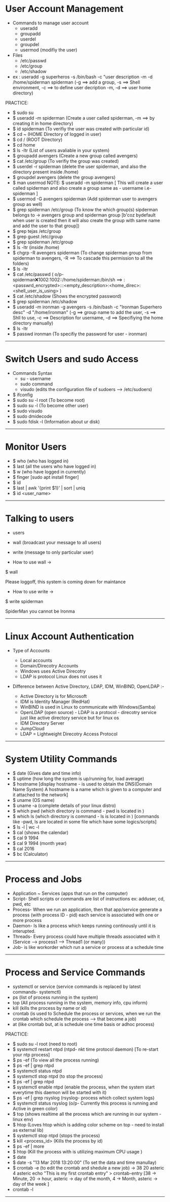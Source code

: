 # User Account Management

- Commands to manage user account
  - useradd
  - groupadd
  - userdel
  - groupdel
  - usermod (modifiy the user)
- Files
  - /etc/passwd
  - /etc/group
  - /etc/shadow
- ex : useradd -g superheros -s /bin/bash -c "user description -m -d /home/spiderman spiderman
  (-g ==> add a group, -s ==> Shell environment, -c ==> to define user decription -m, -d ==> user home directory)

PRACTICE:

- \$ sudo su
- \$ useradd -m spiderman (Create a user called spiderman, -m ==> by creating it in home directory)
- \$ id spiderman (To verifiy the user was created with particular id)
- \$ cd ~ (HOME Directory of logged in user)
- \$ cd / (ROOT Directory)
- \$ cd home
- \$ ls -ltr (List of users avaliable in your system)
- \$ groupadd avengers (Create a new group called avengers)
- \$ cat /etc/group (To verifiy the group was created)
- \$ userdel -r spiderman (delete the user spiderman, and also the directory present inside /home)
- \$ groupdel avengers (delete the group avengers)
- \$ man usermod
  NOTE: \$ useradd -m spiderman [ This will create a user called spiderman and also create a group same as - username i.e- spiderman ]
- \$ usermod -G avengers spiderman (Add spiderman user to avengers group as well)
- \$ grep spiderman /etc/group (To know the which group(s) sipderman belongs to -> avengers group and spiderman group [b'coz bydefault when user is created then it will also create the group with same name and add the user to that group])
- \$ grep tejas /etc/group
- \$ grep guest /etc/group
- \$ grep spiderman /etc/group
- \$ ls -ltr (inside /home)
- \$ chgrp -R avengers spiderman (To change spiderman group from spiderman to avengers, -R ==> To cascade this permission to all the folders)
- \$ ls -ltr
- \$ cat /etc/passwd ( o/p- spiderman:x:1002:1002::/home/spiderman:/bin/sh ==> <username>:<passwrd_encrypted>:<userid>:<groupid>:<empty_description>:<home_direc>:<shell_user_is_using> )
- \$ cat /etc/shadow (Shows the encrypted password)
- \$ grep spiderman /etc/shadow
- \$ useradd -m ironman -g avengers -s /bin/bash -c "Ironman Superhero desc" -d "/home/ironman"
  (-g ==> group name to add the user, -s ==> Shll to use, -c ==> Description for username, -d ==> Specifiying the home directory manually)
- \$ ls -ltr
- \$ passwd ironman (To specifiy the password for user - ironman)

---

# Switch Users and sudo Access

- Commands Syntax
  - su - username
  - sudo command
  - visudo (edits the configuration file of sudoers --> /etc/sudoers)
- \$ ifconfig
- \$ sudo su -l root (To become root)
- \$ sudo su -l <username> (To become other user)
- \$ sudo visudo
- \$ sudo dmidecode
- \$ sudo fdisk -l (Information about ur disk)

---

# Monitor Users

- \$ who (who has logged in)
- \$ last (all the users who have logged in)
- \$ w (who have logged in currently)
- \$ finger [sudo apt install finger]
- \$ id
- $ last | awk '{print \$1}' | sort | uniq
- \$ id <user_name>

---

# Talking to users

- users
- wall (broadcast your message to all users)
- write (message to only particular user)

- How to use wall ->

\$ wall

Please loggoff, this system is coming down for maintance

- How to use write ->

\$ write spiderman

SpiderMan you cannot be Ironma

---

# Linux Account Authentication

- Type of Accounts

  - Local accounts
  - Domain/Direcotry Accounts
  - Windows uses Active Direcotry
  - LDAP is protocol Linux does not uses it

- Difference between Active Directory, LDAP, IDM, WinBIND, OpenLDAP :-
  - Active Directory is for Microsoft
  - IDM is Identity Manager (RedHat)
  - WinBIND is used in Linux to communicate with Windows(Samba)
  - OpenLDAP (open source) - LDAP is a protocol - direcotry service just like active directory service but for linux os
  - IDM Directory Server
  - JumpCloud
  - LDAP = Lightweight Direcotry Access Protocol

---

# System Utility Commands

- \$ date (Gives date and time info)
- \$ uptime (how long the system is up/running for, load average)
- \$ hostname [display hostname - is used to obtain the DNS(Domain Name System) A hostname is a name which is given to a computer and it attached to the network]
- \$ uname (OS name)
- \$ uname -a (complete details of your linux distro)
- \$ which pwd (which directory is command - pwd is located in )
- \$ which ls (which directory is command - ls is located in ) [commands like -pwd, ls are located in some file which have some logics/scripts]
- \$ ls -l | wc -l
- \$ cal (shows the calendar)
- \$ cal 9 1994
- \$ cal 9 1994 (month year)
- \$ cal 2016
- \$ bc (Calculator)

---

# Process and Jobs

- Application ~ Services (apps that run on the computer)
- Script- Shell scripts or commands are list of instructions ex: adduser, cd, pwd, etc
- Process- When we run an application, then that app/service generate a process (with process ID - pid) each service is associated with one or more process
- Daemon- Is like a process which keeps running continously until it is interupted.
- Threads- Every process could have multiple threads associated with it (Service --> process1 --> Thread1 (or many))
- Job- is like workorder which run a service or process at a schedule time

---

# Process and Service Commands

- systemctl or service (service commands is replaced by latest commands- systemctl)
- ps (list of process running in the system)
- top (All process running in the system, memory info, cpu inform)
- kill (kills the process by name or id)
- crontab (is used to Schedule the process or services, when we run the crontab which schedule the process --> that become a job)
- at (like crontab but, at is schedule one time basis or adhoc process)

PRACTICE:

- \$ sudo su -l root (need to root)
- \$ systemctl restart ntpd (ntpd- nkt time protocol daemon) [To re-start your ntp process]
- \$ ps -ef (To view all the process running)
- \$ ps -ef | grep ntpd
- \$ systemctl status ntpd
- \$ systemctl stop ntpd (to stop the process)
- \$ ps -ef | grep ntpd
- \$ systemctl enable ntpd (enable the process, when the system start everytime this daemon will be started with it)
- \$ ps -ef | grep rsyslog (rsyslog- process which collect system logs)
- \$ systemctl status rsyslog (o/p- Currently this process is running and Active in green color)
- \$ top (shows realtime all the process which are running in our system -linux env)
- \$ htop (Loves htop which is adding color scheme on top - need to install as external lib)
- \$ systemctl stop ntpd (stops the process)
- \$ kill <process_id> (Kills the process by id)
- \$ ps -ef | more
- \$ htop (Kill the process with is utilizing maximum CPU usage )
- \$ date
- \$ date -s "13 Mar 2018 13:20:00" (To set the data and time manullay)
- \$ crontab -e (to edit the crontab and shedule a new job)
  -> 38 20 asteric 4 asteric echo "This is my first crontab entry" > crontab-entry [38 -> Minute, 20 -> hour, asteric -> day of the month, 4 -> Month, asteric -> day of the week ]
- crontab -l

---
